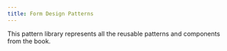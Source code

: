 ```yaml
---
title: Form Design Patterns
---
```


This pattern library represents all the reusable patterns and components from the book.

